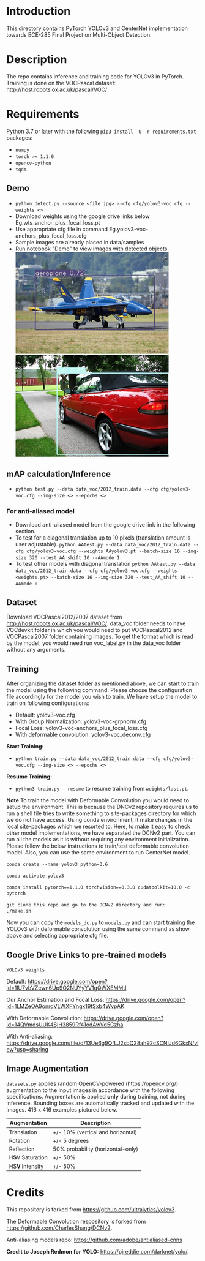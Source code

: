 # Introduction

This directory contains PyTorch YOLOv3 and CenterNet implementation towards ECE-285 Final Project on Multi-Object Detection. 

# Description
The repo contains inference and training code for YOLOv3 in PyTorch. Training is done on the VOCPascal dataset: http://host.robots.ox.ac.uk/pascal/VOC/

# Requirements
Python 3.7 or later with the following `pip3 install -U -r requirements.txt` packages:

- `numpy`
- `torch >= 1.1.0`
- `opencv-python`
- `tqdm`

## Demo
- `python detect.py --source <file.jpg> --cfg cfg/yolov3-voc.cfg --weights <>`  
- Download weights using the google drive links below Eg.wts_anchor_plus_focal_loss.pt
- Use appropriate cfg file in command Eg.yolov3-voc-anchors_plus_focal_loss.cfg
- Sample images are already placed in data/samples
- Run notebook "Demo" to view images with detected objects.
<img src= "aeroplane.jpg" width=400>    <img src= "car.jpg" width=400>

## mAP calculation/Inference
- `python test.py --data data_voc/2012_train.data --cfg cfg/yolov3-voc.cfg --img-size <> --epochs <>` 
### For anti-aliased model
- Download anti-aliased model from the google drive link in the following section.
- To test for a diagonal translation up to 10 pixels (translation amount is user adjustable).
 `python AAtest.py --data data_voc/2012_train.data --cfg cfg/yolov3-voc.cfg --weights AAyolov3.pt --batch-size 16 --img-size 320 --test_AA_shift 10 --AAmode 1`
- To test other models with diagonal translation
`python AAtest.py --data data_voc/2012_train.data --cfg cfg/yolov3-voc.cfg --weights <weights.pt> --batch-size 16 --img-size 320 --test_AA_shift 10 --AAmode 0`

## Dataset
Download VOCPascal2012/2007 dataset from http://host.robots.ox.ac.uk/pascal/VOC/. data_voc folder needs to have VOCdevkit folder in which you would need to put VOCPascal2012 and VOCPascal2007 folder containing images. To get the format which is read by the model, you would need run voc_label.py in the data_voc folder without any arguments.

## Training
After organizing the dataset folder as mentioned above, we can start to train the model using the following command. Please choose the configuration file accordingly for the model you wish to train. We have setup the model to train on following configurations:
- Default: yolov3-voc.cfg
- With Group Normalization: yolov3-voc-grpnorm.cfg
- Focal Loss: yolov3-voc-anchors_plus_focal_loss.cfg
- With deformable convolution: 	yolov3-voc_deconv.cfg

**Start Training:** 
- `python train.py --data data_voc/2012_train.data --cfg cfg/yolov3-voc.cfg --img-size <> --epochs <>`

**Resume Training:**
- `python3 train.py --resume` to resume training from `weights/last.pt`.


**Note** 
To train the model with Deformable Convolution you would need to setup the environment. This is because the DNCv2 repository requires us to run a shell file tries to write something to site-packages directory for which we do not have access. Using conda environment, it make changes in the local site-packages which we resorted to. Here, to make it easy to check other model implementations, we have separated the DCNv2 part. You can run all the models as it is without requiring any environment initialization. Please follow the below instructions to train/test deformable convolution model. Also, you can use the same environment to run CenterNet model.


~~~
conda create --name yolov3 python=3.6
~~~

~~~
conda activate yolov3
~~~

~~~
conda install pytorch==1.1.0 torchvision==0.3.0 cudatoolkit=10.0 -c pytorch
~~~

~~~
git clone this repo and go to the DCNv2 directory and run:
./make.sh
~~~

Now you can copy the `models_dc.py` to `models.py` and can start training the YOLOv3 with deformable convolution using the same command as show above and selecting appropriate cfg file.

## Google Drive Links to pre-trained models
`YOLOv3 weights`

Default: https://drive.google.com/open?id=1lU7vbVZewn6Up9O2NUYyYV1gQWXEMMtl

Our Anchor Estimation and Focal Loss: https://drive.google.com/open?id=1LMZeOA9onrqVLWXFYngx19tSxb4WvpAK

With Deformable Convolution: https://drive.google.com/open?id=14QVmdsUUK4SjH3859Rf41odAwVd5Czha

With Anti-aliasing: https://drive.google.com/file/d/13Ue6g9QfLJ2sbQ28ah92cSCNiJd6GkxN/view?usp=sharing

## Image Augmentation

`datasets.py` applies random OpenCV-powered (https://opencv.org/) augmentation to the input images in accordance with the following specifications. Augmentation is applied **only** during training, not during inference. Bounding boxes are automatically tracked and updated with the images. 416 x 416 examples pictured below.

Augmentation | Description
--- | ---
Translation | +/- 10% (vertical and horizontal)
Rotation | +/- 5 degrees
Reflection | 50% probability (horizontal-only)
H**S**V Saturation | +/- 50%
HS**V** Intensity | +/- 50%


# Credits
This repository is forked from https://github.com/ultralytics/yolov3.

The Deformable Convolution respository is forked from https://github.com/CharlesShang/DCNv2.

Anti-aliasing models repo: https://github.com/adobe/antialiased-cnns

**Credit to Joseph Redmon for YOLO:** https://pjreddie.com/darknet/yolo/.




